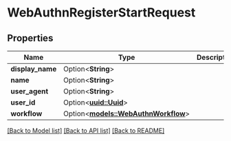 # WebAuthnRegisterStartRequest

## Properties

Name | Type | Description | Notes
------------ | ------------- | ------------- | -------------
**display_name** | Option<**String**> |  | [optional]
**name** | Option<**String**> |  | [optional]
**user_agent** | Option<**String**> |  | [optional]
**user_id** | Option<[**uuid::Uuid**](uuid::Uuid.md)> |  | [optional]
**workflow** | Option<[**models::WebAuthnWorkflow**](WebAuthnWorkflow.md)> |  | [optional]

[[Back to Model list]](../README.md#documentation-for-models) [[Back to API list]](../README.md#documentation-for-api-endpoints) [[Back to README]](../README.md)


